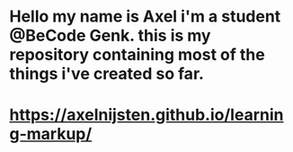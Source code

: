 
# Hello my name is Axel i'm a student @BeCode Genk. this is my repository containing most of the things i've created so far.

# https://axelnijsten.github.io/learning-markup/


